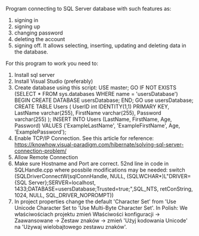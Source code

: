 Program connecting to SQL Server database with such features as:
1) signing in
2) signing up
3) changing password
4) deleting the account
5) signing off.
It allows selecting, inserting, updating and deleting data in the database.

For this program to work you need to:
1) Install sql server
2) Install Visual Studio (preferably)
3) Create database using this script:
    USE master;
    GO
    IF NOT EXISTS (SELECT * FROM sys.databases WHERE name = 'usersDatabase')
    BEGIN
    CREATE DATABASE usersDatabase;
    END;
    GO
    use usersDatabase; 
    CREATE TABLE Users (
  	UserID int IDENTITY(1,1) PRIMARY KEY,
    LastName varchar(255),
    FirstName varchar(255),
    Password varchar(255)
    );
   INSERT INTO Users (LastName, FirstName, Age, Password) VALUES ('ExampleLastName', 'ExampleFirstName', Age, 'ExamplePassword');
4) Enable TCP/IP Connection. See this article for reference: https://knowhow.visual-paradigm.com/hibernate/solving-sql-server-connection-problem/
5) Allow Remote Connection
6) Make sure Hostname and Port are correct. 52nd line in code in SQLHandle.cpp where possbile modifications may be needed: 
switch (SQLDriverConnectW(sqlConnHandle, NULL, (SQLWCHAR*)L"DRIVER={SQL Server};SERVER=localhost, 1433;DATABASE=usersDatabase;Trusted=true;",SQL_NTS, retConString, 1024, NULL, SQL_DRIVER_NOPROMPT))
7) In project properties change the default 'Character Set' from 'Use Unicode Character Set to 'Use Multi-Byte Character Set'. 
In Polish: We właściwościach projektu zmień Właściwości konfiguracji -> Zaawansowane -> Zestaw znaków -> zmień 'Użyj kodowania Unicode' na 'Używaj wielobajtowego zestawu znaków'.    
   
